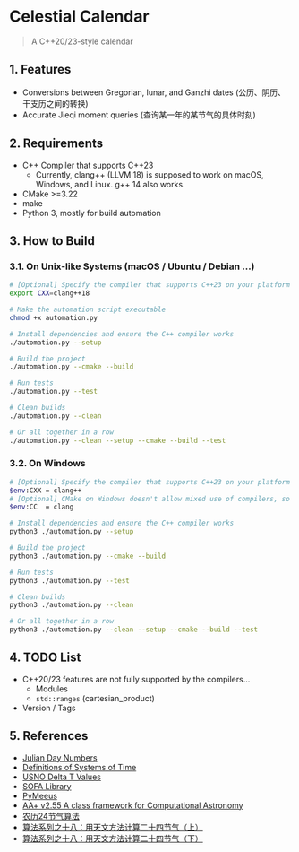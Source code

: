 # Celestial Calendar
> A C++20/23-style calendar

## 1. Features
* Conversions between Gregorian, lunar, and Ganzhi dates (公历、阴历、干支历之间的转换)
* Accurate Jieqi moment queries (查询某一年的某节气的具体时刻)

## 2. Requirements
* C++ Compiler that supports C++23
  * Currently, clang++ (LLVM 18) is supposed to work on macOS, Windows, and Linux. g++ 14 also works.
* CMake >=3.22
* make
* Python 3, mostly for build automation

## 3. How to Build

### 3.1. On Unix-like Systems (macOS / Ubuntu / Debian ...)
```sh
# [Optional] Specify the compiler that supports C++23 on your platform
export CXX=clang++18 

# Make the automation script executable
chmod +x automation.py

# Install dependencies and ensure the C++ compiler works
./automation.py --setup

# Build the project
./automation.py --cmake --build

# Run tests
./automation.py --test

# Clean builds
./automation.py --clean

# Or all together in a row
./automation.py --clean --setup --cmake --build --test
```

### 3.2. On Windows
```sh
# [Optional] Specify the compiler that supports C++23 on your platform
$env:CXX = clang++
# [Optional] CMake on Windows doesn't allow mixed use of compilers, so specify the LLVM C compiler as well, otherwise it may cause problems
$env:CC  = clang   

# Install dependencies and ensure the C++ compiler works
python3 ./automation.py --setup

# Build the project
python3 ./automation.py --cmake --build

# Run tests
python3 ./automation.py --test

# Clean builds
python3 ./automation.py --clean

# Or all together in a row
python3 ./automation.py --clean --setup --cmake --build --test
```

## 4. TODO List
* C++20/23 features are not fully supported by the compilers...
  * Modules
  * `std::ranges` (cartesian_product)
* Version / Tags

## 5. References
* [Julian Day Numbers](https://quasar.as.utexas.edu/BillInfo/JulianDatesG.html)
* [Definitions of Systems of Time](https://www.cnmoc.usff.navy.mil/Our-Commands/United-States-Naval-Observatory/Precise-Time-Department/The-USNO-Master-Clock/Definitions-of-Systems-of-Time/)
* [USNO Delta T Values](https://maia.usno.navy.mil/ser7/deltat.data)
* [SOFA Library](https://www.iausofa.org/2021_0512_C)
* [PyMeeus](https://github.com/architest/pymeeus)
* [AA+ v2.55 A class framework for Computational Astronomy](http://www.naughter.com/aa.html)
* [农历24节气算法](https://www.cnblogs.com/qintangtao/archive/2013/03/04/2942245.html)
* [算法系列之十八：用天文方法计算二十四节气（上）](https://github.com/leetcola/nong/wiki/算法系列之十八：用天文方法计算二十四节气（上）)
* [算法系列之十八：用天文方法计算二十四节气（下）](https://github.com/leetcola/nong/wiki/算法系列之十八：用天文方法计算二十四节气（下）)
